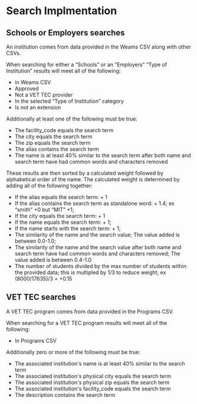 # Search Implmentation

## Schools or Employers searches

An institution comes from data provided in the Weams CSV along with other CSVs.

When searching for either a “Schools” or an “Employers” “Type of Institution” results will meet all of the following:
- in Weams CSV
- Approved
- Not a VET TEC provider
- In the selected “Type of Institution” category
- Is not an extension

Additionally at least one of the following must be true:
- The facility_code equals the search term
- The city equals the search term
- The zip equals the search term
- The alias contains the search term
- The name is at least 40% similar to the search term after both name and search term have had common words and characters removed

These results are then sorted by a calculated weight followed by alphabetical order of the name.
The calculated weight is determined by adding all of the following together:
- If the alias equals the search term: + 1
- If the alias contains the search term as standalone word: + 1.4; ex “smith” +0 but “MIT” +1;
- If the city equals the search term: + 1
- If the name equals the search term: + 1;
- If the name starts with the search term: + 1;
- The similarity of the name and the search value; The value added is between 0.0-1.0;
- The similarity of the name and the search value after both name and search term have had common words and characters removed; The value added is between 0.4-1.0
- The number of students divided by the max number of students within the provided data; this is multipled by 1/3 to reduce weight; ex (8000/17635)/3 = +0.15

## VET TEC searches

A VET TEC program comes from data provided in the Programs CSV.

When searching for a VET TEC program results will meet all of the following:
- In Programs CSV

Additionally zero or more of the following must be true:
- The associated institution's name is at least 40% similar to the search term
- The associated institution's physical city equals the search term
- The associated institution's physical zip equals the search term
- The associated institution's facility_code equals the search term
- The description contains the search term
